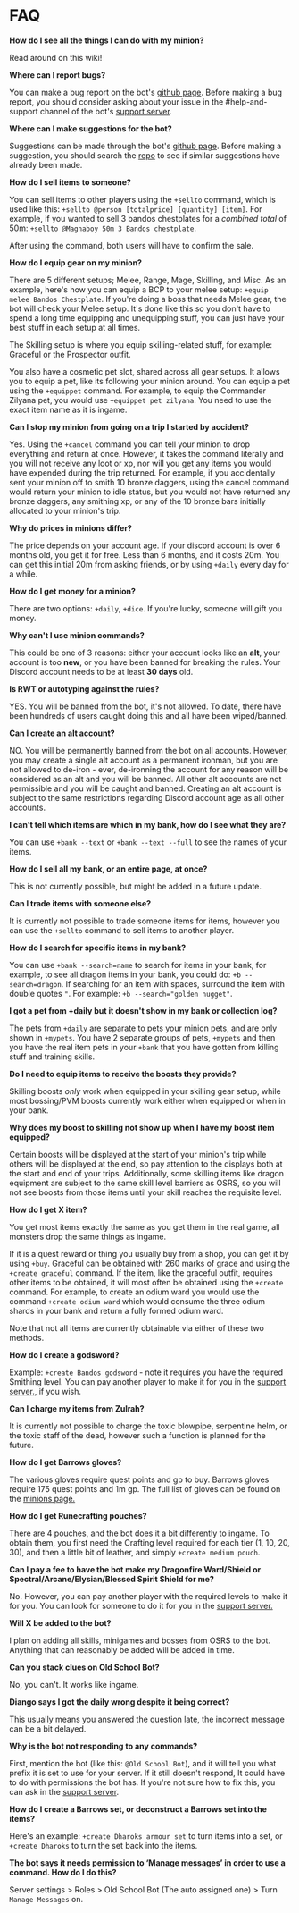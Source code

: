 # FAQ

**How do I see all the things I can do with my minion?**

Read around on this wiki!

**Where can I report bugs?**

You can make a bug report on the bot's [github page](https://github.com/oldschoolgg/oldschoolbot/issues/new?assignees=&labels=&template=bug.md). Before making a bug report, you should consider asking about your issue in the \#help-and-support channel of the bot's [support server](https://discord.com/invite/ob).

**Where can I make suggestions for the bot?**

Suggestions can be made through the bot's [github page](https://github.com/oldschoolgg/oldschoolbot/issues/new?labels=feature+request&template=feature.md%20). Before making a suggestion, you should search the [repo](https://github.com/oldschoolgg/oldschoolbot/issues) to see if similar suggestions have already been made.

**How do I sell items to someone?**

You can sell items to other players using the `+sellto` command, which is used like this: `+sellto @person [totalprice] [quantity] [item]`. For example, if you wanted to sell 3 bandos chestplates for a _combined total_ of 50m: `+sellto @Magnaboy 50m 3 Bandos chestplate`.

After using the command, both users will have to confirm the sale.

**How do I equip gear on my minion?**

There are 5 different setups; Melee, Range, Mage, Skilling, and Misc. As an example, here's how you can equip a BCP to your melee setup: `+equip melee Bandos Chestplate`. If you're doing a boss that needs Melee gear, the bot will check your Melee setup. It's done like this so you don't have to spend a long time equipping and unequipping stuff, you can just have your best stuff in each setup at all times.

The Skilling setup is where you equip skilling-related stuff, for example: Graceful or the Prospector outfit.

You also have a cosmetic pet slot, shared across all gear setups. It allows you to equip a pet, like its following your minion around. You can equip a pet using the `+equippet` command. For example, to equip the Commander Zilyana pet, you would use `+equippet pet zilyana`. You need to use the exact item name as it is ingame.

**Can I stop my minion from going on a trip I started by accident?**

Yes. Using the `+cancel` command you can tell your minion to drop everything and return at once. However, it takes the command literally and you will not receive any loot or xp, nor will you get any items you would have expended during the trip returned. For example, if you accidentally sent your minion off to smith 10 bronze daggers, using the cancel command would return your minion to idle status, but you would not have returned any bronze daggers, any smithing xp, or any of the 10 bronze bars initially allocated to your minion's trip.

**Why do prices in minions differ?**

The price depends on your account age. If your discord account is over 6 months old, you get it for free. Less than 6 months, and it costs 20m. You can get this initial 20m from asking friends, or by using `+daily` every day for a while.

**How do I get money for a minion?**

There are two options: `+daily`, `+dice`. If you're lucky, someone will gift you money.

**Why can't I use minion commands?**

This could be one of 3 reasons: either your account looks like an **alt**, your account is too **new**, or you have been banned for breaking the rules. Your Discord account needs to be at least **30 days** old.

**Is RWT or autotyping against the rules?**

YES. You will be banned from the bot, it's not allowed. To date, there have been hundreds of users caught doing this and all have been wiped/banned.

**Can I create an alt account?**

NO. You will be permanently banned from the bot on all accounts. However, you may create a single alt account as a permanent ironman, but you are not allowed to de-iron - ever, de-ironning the account for any reason will be considered as an alt and you will be banned. All other alt accounts are not permissible and you will be caught and banned. Creating an alt account is subject to the same restrictions regarding Discord account age as all other accounts.

**I can't tell which items are which in my bank, how do I see what they are?**

You can use `+bank --text` or `+bank --text --full` to see the names of your items.

**How do I sell all my bank, or an entire page, at once?**

This is not currently possible, but might be added in a future update.

**Can I trade items with someone else?**

It is currently not possible to trade someone items for items, however you can use the `+sellto` command to sell items to another player.

**How do I search for specific items in my bank?**

You can use `+bank --search=name` to search for items in your bank, for example, to see all dragon items in your bank, you could do: `+b --search=dragon`. If searching for an item with spaces, surround the item with double quotes `"`. For example: `+b --search="golden nugget"`.

**I got a pet from +daily but it doesn't show in my bank or collection log?**

The pets from `+daily` are separate to pets your minion pets, and are only shown in `+mypets`. You have 2 separate groups of pets, `+mypets` and then you have the real item pets in your `+bank` that you have gotten from killing stuff and training skills.

**Do I need to equip items to receive the boosts they provide?**

Skilling boosts _only_ work when equipped in your skilling gear setup, while most bossing/PVM boosts currently work either when equipped or when in your bank.

**Why does my boost to skilling not show up when I have my boost item equipped?**

Certain boosts will be displayed at the start of your minion's trip while others will be displayed at the end, so pay attention to the displays both at the start and end of your trips. Additionally, some skilling items like dragon equipment are subject to the same skill level barriers as OSRS, so you will not see boosts from those items until your skill reaches the requisite level.

**How do I get X item?**

You get most items exactly the same as you get them in the real game, all monsters drop the same things as ingame.

If it is a quest reward or thing you usually buy from a shop, you can get it by using `+buy`. Graceful can be obtained with 260 marks of grace and using the `+create graceful` command. If the item, like the graceful outfit, requires other items to be obtained, it will most often be obtained using the `+create` command. For example, to create an odium ward you would use the command `+create odium ward` which would consume the three odium shards in your bank and return a fully formed odium ward.

Note that not all items are currently obtainable via either of these two methods.

**How do I create a godsword?**

Example: `+create Bandos godsword` - note it requires you have the required Smithing level. You can pay another player to make it for you in the [support server.](https://www.discord.gg/ob), if you wish.

**Can I charge my items from Zulrah?**

It is currently not possible to charge the toxic blowpipe, serpentine helm, or the toxic staff of the dead, however such a function is planned for the future.

**How do I get Barrows gloves?**

The various gloves require quest points and gp to buy. Barrows gloves require 175 quest points and 1m gp. The full list of gloves can be found on the [minions page.](https://www.oldschool.gg/oldschoolbot/minions?Buyable%20items)

**How do I get Runecrafting pouches?**

There are 4 pouches, and the bot does it a bit differently to ingame. To obtain them, you first need the Crafting level required for each tier \(1, 10, 20, 30\), and then a little bit of leather, and simply `+create medium pouch`.

**Can I pay a fee to have the bot make my Dragonfire Ward/Shield or Spectral/Arcane/Elysian/Blessed Spirit Shield for me?**

No. However, you can pay another player with the required levels to make it for you. You can look for someone to do it for you in the [support server.](https://www.discord.gg/ob)

**Will X be added to the bot?**

I plan on adding all skills, minigames and bosses from OSRS to the bot. Anything that can reasonably be added will be added in time.

**Can you stack clues on Old School Bot?**

No, you can't. It works like ingame.

**Diango says I got the daily wrong despite it being correct?**

This usually means you answered the question late, the incorrect message can be a bit delayed.

**Why is the bot not responding to any commands?**

First, mention the bot \(like this: `@Old School Bot`\), and it will tell you what prefix it is set to use for your server. If it still doesn't respond, It could have to do with permissions the bot has. If you're not sure how to fix this, you can ask in the [support server](https://discord.gg/ob).

**How do I create a Barrows set, or deconstruct a Barrows set into the items?**

Here's an example: `+create Dharoks armour set` to turn items into a set, or `+create Dharoks` to turn the set back into the items.

**The bot says it needs permission to ‘Manage messages’ in order to use a command. How do I do this?**

Server settings &gt; Roles &gt; Old School Bot \(The auto assigned one\) &gt; Turn `Manage Messages` on.

